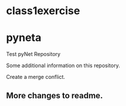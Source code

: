 # class1exercise

# pyneta
Test pyNet Repository

Some additional information on this repository.

Create a merge conflict.

More changes to readme.
------------------
                       
